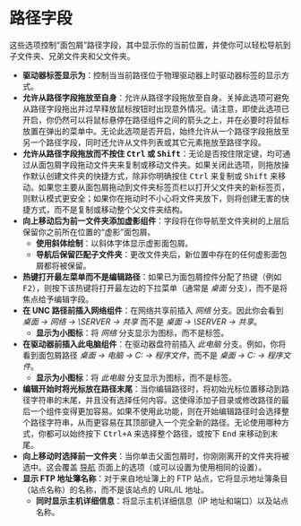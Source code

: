 # 路径字段

这些选项控制“面包屑”路径字段，其中显示你的当前位置，并使你可以轻松导航到子文件夹、兄弟文件夹和父文件夹。

- **驱动器标签显示为**：控制当当前路径位于物理驱动器上时驱动器标签的显示方式。
- **允许从路径字段拖放至自身**：允许从路径字段拖放至自身。关掉此选项可避免从路径字段拖出并过早释放鼠标按钮时出现意外情况。请注意，即使此选项已开启，你仍然可以将鼠标悬停在路径组件之间的箭头之上，并在必要时将鼠标放置在弹出的菜单中。无论此选项是否开启，始终允许从一个路径字段拖放至另一个路径字段，同时还允许从文件列表或其它元素拖放至路径字段。
- **允许从路径字段拖放而不按住 <kbd>Ctrl</kbd> 或 <kbd>Shift</kbd>**：无论是否按住限定键，均可通过从面包屑字段拖动文件夹来复制或移动文件夹。如果关闭此选项，则拖放操作默认创建文件夹的快捷方式，除非你明确按住 <kbd>Ctrl</kbd> 来复制或 <kbd>Shift</kbd> 来移动。如果您主要从面包屑拖动到文件夹标签页栏以打开父文件夹的新标签页，则默认模式更安全；如果你在拖动时不小心将文件夹放下，则将创建无害的快捷方式，而不是复制或移动整个父文件夹结构。
- **向上移动后为前一文件夹添加虚影组件**：字段将在你导航至文件夹树的上层后保留你之前所在位置的“虚影”面包屑。
  - **使用斜体绘制**：以斜体字体显示虚影面包屑。
  - **导航后保留匹配子文件夹**：更改文件夹后，新位置中存在的任何虚影面包屑都将被保留。
- **热键打开最左菜单而不是编辑路径**：如果已为面包屑控件分配了热键（例如 <kbd>F2</kbd>），则按下该热键将打开最左边的下拉菜单（通常是 *桌面* 分支），而不是将焦点给予编辑字段。
- **在 UNC 路径前插入网络组件**：在网络共享前插入 *网络* 分支。因此你会看到 *桌面 -\> 网络 -\> \\SERVER -\> 共享* 而不是 *桌面 -\> \\SERVER -\> 共享*。
  - **显示为小图标**：将 *网络* 分支显示为图标，而不是标签。
- **在驱动器前插入此电脑组件**：在驱动器盘符前插入 *此电脑* 分支。例如，你将看到面包屑路径 *桌面 -\> 电脑 -\> C: -\> 程序文件*，而不是 *桌面 -\> C: -\> 程序文件*。
  - **显示为小图标**：将 *此电脑* 分支显示为图标，而不是标签。
- **编辑开始时将光标放在路径末尾**：当你编辑路径时，将初始光标位置移动到路径字符串的末尾，并且没有选择任何内容。这使得添加子目录或修改路径的最后一个组件变得更加容易。如果不使用此功能，则在开始编辑路径时会选择整个路径字符串，从而更容易在其顶部键入一个完全新的路径。无论使用哪种方式，你都可以始终按下 <kbd>Ctrl+A</kbd> 来选择整个路径，或按下 <kbd>End</kbd> 来移动到末尾。
- **向上移动时选择前一文件夹**：当你单击父面包屑时，你刚刚离开的文件夹将被选中。这会覆盖 [导航](../file_displays/navigation.zh.md) 页面上的选项（或可以设置为使用相同的设置）。
- **显示 FTP 地址簿名称**：对于来自地址簿上的 FTP 站点，它将显示地址簿条目（站点名称）的名称，而不是该站点的 URL/IL 地址。
  - **同时显示主机详细信息**：将显示主机详细信息（IP 地址和端口）以及站点名称。